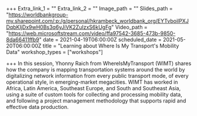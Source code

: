 +++
Extra_link_1 = ""
Extra_link_2 = ""
Image_path = ""
Slides_path = "https://worldbankgroup-my.sharepoint.com/:p:/g/personal/hkrambeck_worldbank_org/EYTvboilPXJDqbKIjDx9wH0Bs3q6yJiVK2ZuIzxS6kUgFg"
Video_path = "https://web.microsoftstream.com/video/ffa97542-3685-473b-9850-8da66411ffb9"
date = 2021-04-19T06:00:00Z
scheduled_date = 2021-05-20T06:00:00Z
title = "Learning about Where Is My Transport's Mobility Data"
workshop_types = ["workshops"]

+++
In this session, Yhonny Raich from WhereIsMyTransport (WIMT) shares how the company is mapping transportation systems around the world by digitalizing network information from every public transport mode, of every operational style, in emerging-market megacities. WIMT has worked in Africa, Latin America, Southeast Europe, and South and Southeast Asia, using a suite of custom tools for collecting and processing mobility data, and following a project management methodology that supports rapid and effective data production.